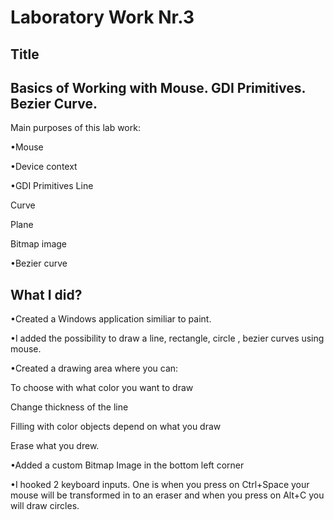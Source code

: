Laboratory Work Nr.3
====================
Title
-----
Basics of Working with Mouse. GDI Primitives. Bezier Curve.
------------
Main purposes of this lab work:

•Mouse

•Device context

•GDI Primitives
Line

Curve

Plane

Bitmap image

•Bezier curve


What I did?
--------------------
•Created a Windows application similiar to paint.

•I added the possibility to draw a line, rectangle, circle , bezier curves using mouse.

•Created a drawing area where you can:

To choose with what color you want to draw

Change thickness of the line

Filling with color objects depend on what you draw

Erase what you drew.

•Added a custom Bitmap Image in the bottom left corner

•I hooked 2 keyboard inputs. 
One is when you press on Ctrl+Space your mouse will be transformed in to an eraser
and when you press on Alt+C you will draw circles. 
